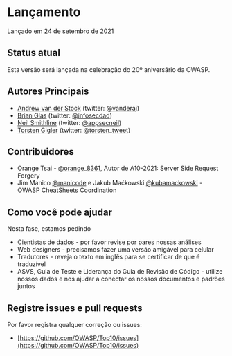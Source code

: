 # Lançamento

Lançado em 24 de setembro de 2021 

## Status atual

Esta versão será lançada na celebração do 20º aniversário da OWASP. 

## Autores Principais

- [Andrew van der Stock](mailto:vanderaj@owasp.org) (twitter: [@vanderaj](https://twitter.com/vanderaj))
- [Brian Glas](mailto:brian.glas@owasp.org) (twitter: [@infosecdad](https://twitter.com/infosecdad))
- [Neil Smithline](mailto:neil.smithline@owasp.org) (twitter: [@appsecneil](https://twitter.com/appsecneil))
- [Torsten Gigler](mailto:torsten.gigler@owasp.org) (twitter: [@torsten_tweet](https://twitter.com/torsten_tweet))

## Contribuidores

- Orange Tsai - [@orange_8361](https://twitter/orange_8361), Autor de A10-2021: Server Side Request Forgery
- Jim Manico [@manicode](https://twitter/manicode) e Jakub Maćkowski [@kubamackowski](https://twitter/kubamackowski)  - OWASP CheatSheets Coordination

## Como você pode ajudar

Nesta fase, estamos pedindo

- Cientistas de dados - por favor revise por pares nossas análises
- Web designers - precisamos fazer uma versão amigável para celular
- Tradutores - reveja o texto em inglês para se certificar de que é traduzível
- ASVS, Guia de Teste e Liderança do Guia de Revisão de Código - utilize nossos dados e nos ajudar a conectar os nossos documentos e padrões juntos

## Registre issues e pull requests

Por favor registra qualquer correção ou issues:

- [https://github.com/OWASP/Top10/issues](https://github.com/OWASP/Top10/issues)
